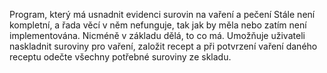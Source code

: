 Program, který má usnadnit evidenci surovin na vaření a pečení
Stále není kompletní, a řada věcí v něm nefunguje, tak jak by měla nebo zatím není implementována. Nicméně v základu dělá, to co má. Umožňuje uživateli naskladnit suroviny pro vaření, založit recept a při potvrzení vaření daného receptu odečte všechny potřebné suroviny ze skladu.
